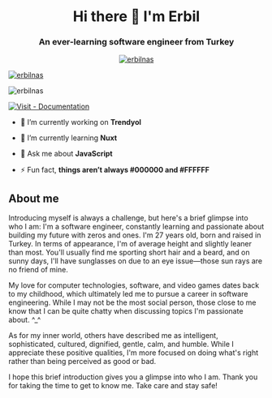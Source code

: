 <h1 align="center">Hi there 👋 I'm Erbil</h1>
<h3 align="center">An ever-learning software engineer from Turkey</h3>

<p align="center"> <a href="https://github.com/ryo-ma/github-profile-trophy"><img src="https://github-profile-trophy.vercel.app/?username=erbilnas&theme=tokyonight&column=9&margin-w=15&margin-h=15&no-frame=true&row=1&no-bg=true" alt="erbilnas" /></a> </p>

<div>
  <p> <a href="https://twitter.com/koalafied_dev" target="blank"><img src="https://img.shields.io/twitter/follow/koalafied_dev?logo=twitter&style=social" alt="erbilnas" /></a> </p>
  <p> <img src="https://komarev.com/ghpvc/?username=erbilnas&label=Profile%20views&color=0e75b6&style=for-the-badge" alt="erbilnas" /> </p>
  <p><a href="https://erbilnas.com" title="Visit my site"><img src="https://img.shields.io/badge/visit-erbilnas.com-blue?style=for-the-badge" alt="Visit - Documentation"></a></p>
</div>


- 🔭 I’m currently working on **Trendyol**

- 🌱 I’m currently learning **Nuxt**

- 💬 Ask me about **JavaScript**

- ⚡ Fun fact, **things aren’t always #000000 and #FFFFFF**

<h2 align="left">About me</h2>

Introducing myself is always a challenge, but here's a brief glimpse into who I am: I'm a software engineer, constantly learning and passionate about building my future with zeros and ones. I'm 27 years old, born and raised in Turkey.
In terms of appearance, I'm of average height and slightly leaner than most. You'll usually find me sporting short hair and a beard, and on sunny days, I'll have sunglasses on due to an eye issue—those sun rays are no friend of mine.

My love for computer technologies, software, and video games dates back to my childhood, which ultimately led me to pursue a career in software engineering. While I may not be the most social person, those close to me know that I can be quite chatty when discussing topics I'm passionate about. ^_^

As for my inner world, others have described me as intelligent, sophisticated, cultured, dignified, gentle, calm, and humble. While I appreciate these positive qualities, I'm more focused on doing what's right rather than being perceived as good or bad.

I hope this brief introduction gives you a glimpse into who I am. Thank you for taking the time to get to know me. Take care and stay safe! 
